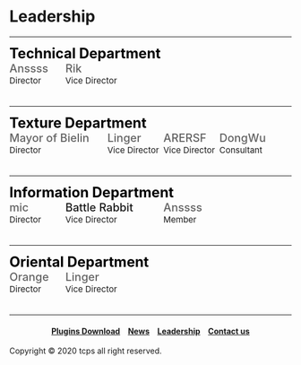 <style>
h1 {text-align: center;}
h2 {text-align: left;}
h4 {text-align: center;}
h3 {text-align: left;}
p {text-align: center;}
</style>
<style type="text/css">
  #left{
        text-align:left;
  }
  #right{
        text-align:right;
  }
  #title{
        font-size:20px;
        text-align:left;
        font-weight:500;
  }
  #big-title{
        font-size:25px;
        text-align:left;
        font-weight:bold;
  }
  #des{
       font-size:15px;
       text-align:left;
  }
  .leadership_{
               display:inline-block;
               width: 100px;
               height: 65px;
  }
  .leadership_long{
               display:inline-block;
               width: 175px;
               height: 65px;
  }
  .leadership_0{
                font-size: 0px;
  }
</style>
<h1><div id="left">Leadership</div></h1>
<hr>
<div class="leadership_0">

<div id="big-title" style="color:black;">Technical Department</div>

<div class="leadership_">
<div id="title" style="color:#636363;">Anssss</div>
<div id="des">Director</div>
</div>

<div class="leadership_">
<div id="title" style="color:#636363;">Rik</div>
<div id="des">Vice Director</div>
</div>

</div>

<hr>

<div class="leadership_0">

<div id="big-title" style="color:black;">Texture Department</div>

<div class="leadership_long">
<div id="title" style="color:#636363;">Mayor of Bielin</div>
<div id="des">Director</div>
</div>

<div class="leadership_">
<div id="title" style="color:#636363;">Linger</div>
<div id="des">Vice Director</div>
</div>

<div class="leadership_">
<div id="title" style="color:#636363;">ARERSF</div>
<div id="des">Vice Director</div>
</div>

<div class="leadership_">
<div id="title" style="color:#636363;">DongWu</div>
<div id="des">Consultant</div>
</div>

</div>

<hr>

<div class="leadership_0">

<div id="big-title" style="color:black;">Information Department</div>

<div class="leadership_">
<div id="title" style="color:#636363;">mic</div>
<div id="des">Director</div>
</div>

<div class="leadership_long">
<div id="title" style="color:#636363k;">Battle Rabbit</div>
<div id="des">Vice Director</div>
</div>

<div class="leadership_">
<div id="title" style="color:#636363;">Anssss</div>
<div id="des">Member</div>
</div>

</div>

<hr>

<div class="leadership_0">

<div id="big-title" style="color:black;">Oriental Department</div>

<div class="leadership_">
<div id="title" style="color:#636363;">Orange</div>
<div id="des">Director</div>
</div>

<div class="leadership_">
<div id="title" style="color:#636363;">Linger</div>
<div id="des">Vice Director</div>
</div>

</div>

<hr>
<h4><a href="/plugins/download">Plugins Download</a>&emsp;<a href="/news">News</a>&emsp;<a href="/leadership">Leadership</a>&emsp;<a href="/contact">Contact us</a></h4>
Copyright © 2020 tcps all right reserved.
